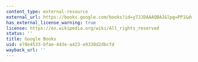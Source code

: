 ```yaml
---
content_type: external-resource
external_url: https://books.google.com/books?id=y7JJDAAAQBAJ&lpg=PP1&dq=Handbook%20of%20Landscape%20Archaeology&pg=PP1#v=onepage&q&f=false
has_external_license_warning: true
license: https://en.wikipedia.org/wiki/All_rights_reserved
status: ''
title: Google Books
uid: e78e4533-bfae-443e-a423-e9330d2dbcfd
wayback_url: ''
---
```

